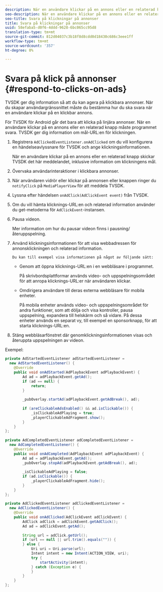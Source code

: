 ```yaml
---
description: När en användare klickar på en annons eller en relaterad knapp måste programmet svara. TVSDK ger dig information om mål-URL:en för klickningen.
seo-description: När en användare klickar på en annons eller en relaterad knapp måste programmet svara. TVSDK ger dig information om mål-URL:en för klickningen.
seo-title: Svara på klickningar på annonser
title: Svara på klickningar på annonser
uuid: 58efaba5-d0f6-4ddd-9628-6bc065cc95d8
translation-type: tm+mt
source-git-commit: 812d04037c3b18f8d8cdd0d18430c686c3eee1ff
workflow-type: tm+mt
source-wordcount: '357'
ht-degree: 0%

---
```



# Svara på klick på annonser {#respond-to-clicks-on-ads}

TVSDK ger dig information så att du kan agera på klickbara annonser. När du skapar användargränssnittet måste du bestämma hur du ska svara när en användare klickar på en klickbar annons.

För TVSDK för Android går det bara att klicka på linjära annonser.
När en användare klickar på en annons eller en relaterad knapp måste programmet svara. TVSDK ger dig information om mål-URL:en för klickningen.

1. Registrera `AdClickedEventListener.onAdClicked` om du vill konfigurera en händelseavlyssnare för TVSDK och ange klickningsinformationen.

   När en användare klickar på en annons eller en relaterad knapp skickar TVSDK det här meddelandet, inklusive information om klickningens mål.
1. Övervaka användarinteraktioner i klickbara annonser.
1. När användaren vidrör eller klickar på annonsen eller knappen ringer du `notifyClick` på `MediaPlayerView` för att meddela TVSDK.
1. Lyssna efter händelsen `onAdClick(AdClickEvent event)` från TVSDK.
1. Om du vill hämta klicknings-URL:en och relaterad information använder du get-metoderna för `AdClickEvent`-instansen.
1. Pausa videon.

   Mer information om hur du pausar videon finns i pausning/återuppspelning.
1. Använd klickningsinformationen för att visa webbadressen för annonsklickningen och relaterad information.

       Du kan till exempel visa informationen på något av följande sätt:
   
   * Genom att öppna klicknings-URL:en i en webbläsare i programmet.

      På skrivbordsplattformar används video- och uppspelningsområdet för att anropa klicknings-URL:er när användaren klickar.
   * Omdirigera användare till deras externa webbläsare för mobila enheter.

      På mobila enheter används video- och uppspelningsområdet för andra funktioner, som att dölja och visa kontroller, pausa uppspelning, expandera till helskärm och så vidare. På dessa enheter används en separat vy, till exempel en sponsorknapp, för att starta klicknings-URL:en.

1. Stäng webbläsarfönstret där genomklickningsinformationen visas och återuppta uppspelningen av videon.

<!--<a id="example_2D93228E510D438C8AB5559897817A47"></a>-->

Exempel:

```java
private AdStartedEventListener adStartedEventListener =  
  new AdStartedEventListener() { 
    @Override 
    public void onAdStarted(AdPlaybackEvent adPlaybackEvent) { 
        Ad ad = adPlaybackEvent.getAd(); 
        if (ad == null) { 
            return; 
        } 
 
        _pubOverlay.startAd(adPlaybackEvent.getAdBreak(), ad); 
 
        if (areClickableAdsEnabled() && ad.isClickable()) { 
            _isClickableAdPlaying = true; 
            _playerClickableAdFragment.show(); 
        } 
    } 
}; 
 
private AdCompletedEventListener adCompletedEventListener =  
  new AdCompletedEventListener() { 
    @Override 
    public void onAdCompleted(AdPlaybackEvent adPlaybackEvent) { 
        Ad ad = adPlaybackEvent.getAd(); 
        _pubOverlay.stopAd(adPlaybackEvent.getAdBreak(), ad); 
 
        _isClickableAdPlaying = false; 
        if (ad.isClickable()) { 
            _playerClickableAdFragment.hide(); 
        } 
    } 
}; 
 
private AdClickedEventListener adClickedEventListener =  
  new AdClickedEventListener() { 
    @Override 
    public void onAdClicked(AdClickEvent adClickEvent) { 
        AdClick adClick = adClickEvent.getAdClick(); 
        Ad ad = adClickEvent.getAd(); 
 
        String url = adClick.getUrl(); 
        if (url == null || url.trim().equals("")) { 
        } else { 
            Uri uri = Uri.parse(url); 
            Intent intent = new Intent(ACTION_VIEW, uri); 
            try { 
                startActivity(intent); 
            } catch (Exception e) { 
            } 
        } 
    } 
}; 
```

